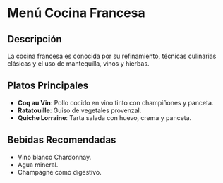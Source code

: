 # Menú Cocina Francesa

## Descripción

La cocina francesa es conocida por su refinamiento, técnicas culinarias clásicas y el uso de mantequilla, vinos y hierbas.

## Platos Principales

- **Coq au Vin**: Pollo cocido en vino tinto con champiñones y panceta.
- **Ratatouille**: Guiso de vegetales provenzal.
- **Quiche Lorraine**: Tarta salada con huevo, crema y panceta.

## Bebidas Recomendadas

- Vino blanco Chardonnay.
- Agua mineral.
- Champagne como digestivo.